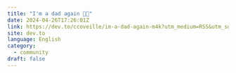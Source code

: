 ```yaml
---
title: "I'm a dad again 🤩🥳"
date: 2024-04-26T17:26:01Z
link: https://dev.to/ccoveille/im-a-dad-again-m4k?utm_medium=RSS&utm_source=news.12bit.vn
site: dev.to
language: English
category:
  - community
draft: false
---
```

